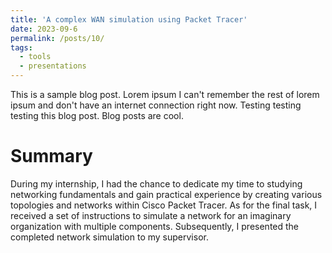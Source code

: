 ```yaml
---
title: 'A complex WAN simulation using Packet Tracer'
date: 2023-09-6
permalink: /posts/10/
tags:
  - tools
  - presentations
---
```


This is a sample blog post. Lorem ipsum I can't remember the rest of lorem ipsum and don't have an internet connection right now. Testing testing testing this blog post. Blog posts are cool.

Summary
======
During my internship, I had the chance to dedicate my time to studying networking fundamentals and gain practical experience by creating various topologies and networks within Cisco Packet Tracer. As for the final task, I received a set of instructions to simulate a network for an imaginary organization with multiple components. Subsequently, I presented the completed network simulation to my supervisor.
